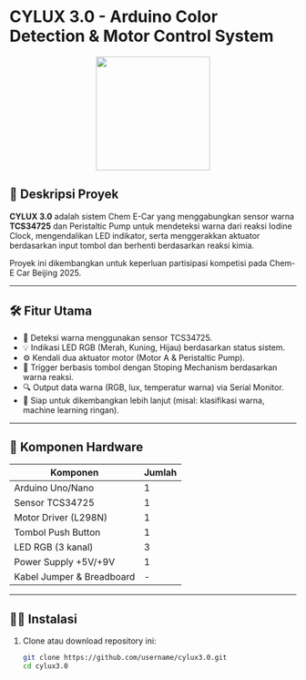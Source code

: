 # CYLUX 3.0 - Arduino Color Detection & Motor Control System
<p align="center">
<img src="https://www.aiche.org/sites/default/files/images/page/embeded/chem-e-car_logo_2.png" width="200">
</p>

## 🎯 Deskripsi Proyek

**CYLUX 3.0** adalah sistem Chem E-Car yang menggabungkan sensor warna **TCS34725** dan Peristaltic Pump untuk mendeteksi warna dari reaksi Iodine Clock, mengendalikan LED indikator, serta menggerakkan aktuator berdasarkan input tombol dan berhenti berdasarkan reaksi kimia.

Proyek ini dikembangkan untuk keperluan partisipasi kompetisi pada Chem-E Car Beijing 2025.

---

## 🛠️ Fitur Utama

- 🎨 Deteksi warna menggunakan sensor TCS34725.
- 💡 Indikasi LED RGB (Merah, Kuning, Hijau) berdasarkan status sistem.
- ⚙️ Kendali dua aktuator motor (Motor A & Peristaltic Pump).
- 🧠 Trigger berbasis tombol dengan Stoping Mechanism berdasarkan warna reaksi.
- 🔍 Output data warna (RGB, lux, temperatur warna) via Serial Monitor.
- 🧪 Siap untuk dikembangkan lebih lanjut (misal: klasifikasi warna, machine learning ringan).

---

## 🧰 Komponen Hardware

| Komponen               | Jumlah |
|------------------------|--------|
| Arduino Uno/Nano       | 1      |
| Sensor TCS34725        | 1      |
| Motor Driver (L298N)   | 1      |
| Tombol Push Button     | 1      |
| LED RGB (3 kanal)      | 3      |
| Power Supply +5V/+9V   | 1      |
| Kabel Jumper & Breadboard | -    |

---

## 🧑‍💻 Instalasi

1. Clone atau download repository ini:

   ```bash
   git clone https://github.com/username/cylux3.0.git
   cd cylux3.0
